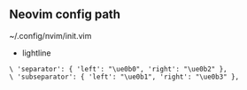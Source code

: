 ## Neovim config path

~/.config/nvim/init.vim


- lightline
```vimscrpit
\ 'separator': { 'left': "\ue0b0", 'right': "\ue0b2" },
\ 'subseparator': { 'left': "\ue0b1", 'right': "\ue0b3" },
```
